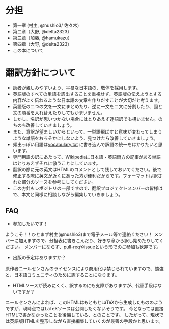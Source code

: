 分担
===

- 第一章 (村主, @nushio3/ 佐々木)
- 第二章（大野, @delta2323）
- 第三章（加藤, @hamukazu）
- 第四章（大野, @delta2323）
- この本について


翻訳方針について
========

- 読者が親しみやすいよう、平易な日本語の、敬体を採用します。
- 英語版のすべての単語を訳出することを重視せず、英語版の伝えようとする内容がよく伝わるような日本語の文章を作りだすことが大切だと考えます。
- 英語版の二つの文を一文にまとめたり、逆に一文を二文に分割したり、図と文の順番を入れ替えたりしてもかまいません。
- しかし、名訳が思いつかない場合にはとりあえず逐語訳でも構いません。のちのち改善していきましょう。
- また、意訳が望ましいからといって、一単語飛ばすと意味が変わってしまうような単語をおろそかにしないよう、見つけたら改善していきましょう。
- 頻出っぽい用語は[vocabulary.txt](https://github.com/nnadl-ja/nnadl_site_ja/blob/gh-pages/vocabulary.txt) に書き込んで訳語の統一をはかりたいと思います。
- 専門用語の訳にあたって、Wikipediaに日本語・英語両方の記事がある単語はとりあえずそれに倣うことにしています。
- 翻訳の際に元の英文はHTMLのコメントとして残しておいてください。後で修正する際に英文が近くにあった方が便利だからです。フォーマットは訳された部分のソースを参考にしてください。
- この方針もレポジトリの一部ですので、翻訳プロジェクトメンバーの皆様はで、本文と同様に相談しながら編集していきましょう。

FAQ
---

- 参加したいです！

ようこそ！！ひとまず村主(@nushio3)まで電子メール等で連絡ください！
メンバーに加えますので、分担表に書きこんだり、好きな章から訳し始めたりしてください。
メンバーにならず、pull-reqやissueという形でのご参加も歓迎です。

- 出版の予定はありますか？

原作者ニールセンさんのライセンスにより商用化は禁じられていますので、勉強と、日本語コミュニティのために訳することになります。

- HTMLソースが読みにくく、訳するのにも支障がありますが、代替手段はないですか？

ニールセンさんによれば、このHTMLはもともとLaTeXから生成したもののようですが、現時点ではLaTeXソースは公開したくないそうです。
今となっては直接HTMLで書かなかったことを後悔している、とのことです。
したがって、現状では英語版HTMLを整形しながら直接編集していくのが最善の手段かと思います。





